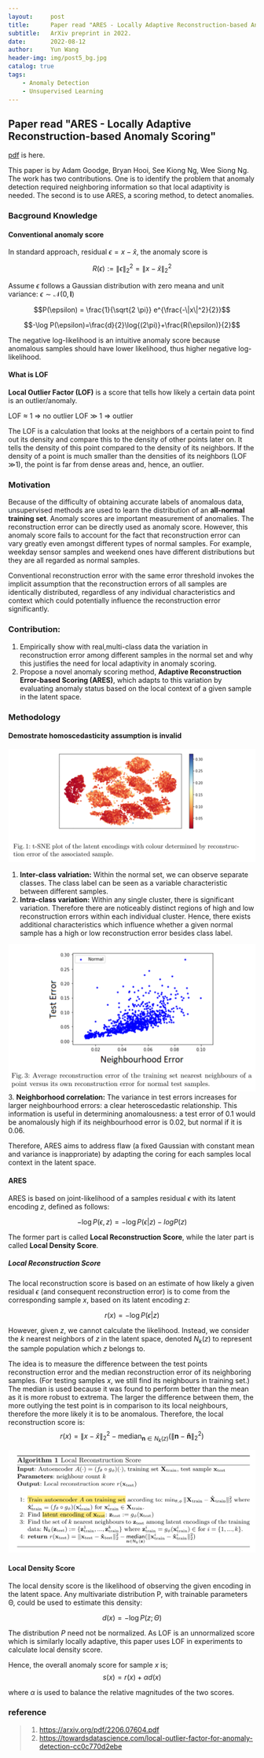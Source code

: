 ```yaml
---
layout:     post
title:      Paper read "ARES - Locally Adaptive Reconstruction-based Anomaly Scoring"
subtitle:   ArXiv preprint in 2022.
date:       2022-08-12
author:     Yun Wang
header-img: img/post5_bg.jpg
catalog: true
tags:
    - Anomaly Detection
    - Unsupervised Learning
---
```


## Paper read "ARES - Locally Adaptive Reconstruction-based Anomaly Scoring"

[pdf](https://arxiv.org/pdf/2206.07604.pdf) is here.

This paper is by Adam Goodge, Bryan Hooi, See Kiong Ng, Wee Siong Ng. The work has two contributions. One is to identify the problem that anomaly detection required neighboring information so that local adaptivity is needed. The second is to use ARES, a scoring method, to detect anomalies.

### Bacground Knowledge
#### Conventional anomaly score
In standard approach, residual $\epsilon=x-\hat{x}$, the anomaly score is 

$$R(\epsilon) := \|\epsilon\|^2_2 = \|x-\hat{x}\|^2_2$$

Assume $\epsilon$ follows a Gaussian distribution with zero meana and unit variance: $\epsilon \sim \mathcal{N}(0,\mathbf{I})$

$$P(\epsilon) = \frac{1}{\sqrt{2 \pi}} e^{\frac{-\|x\|^2}{2}}$$

$$-\log P(\epsilon)=\frac{d}{2}\log{(2\pi)}+\frac{R(\epsilon)}{2}$$

The negative log-likelihood is an intuitive anomaly score because anomalous samples should have lower likelihood, thus higher negative log-likelihood.

#### What is LOF
**Local Outlier Factor (LOF)** is a score that tells how likely a certain data point is an outlier/anomaly.

LOF ≈ 1 ⇒ no outlier
LOF ≫ 1 ⇒ outlier

The LOF is a calculation that looks at the neighbors of a certain point to find out its density and compare this to the density of other points later on. It tells the density of this point compared to the density of its neighbors. If the density of a point is much smaller than the densities of its neighbors (LOF ≫1), the point is far from dense areas and, hence, an outlier.

### Motivation
Because of the difficulty of obtaining accurate labels of anomalous data, unsupervised methods are used to learn the distribution of an **all-normal training set**. Anomaly scores are important measurement of anomalies. The reconstruction error can be directly used as anomaly score. However, this anomaly score fails to account for the fact that reconstruction error can vary greatly even amongst different types of normal samples. For example, weekday sensor samples and weekend ones have different distributions but they are all regarded as normal samples.

Conventional reconstruction error with the same error threshold invokes the implicit assumption that the reconstruction errors of all samples are identically distributed, regardless of any individual characteristics and context which could potentially influence the reconstruction error significantly.

### Contribution:

1. Empirically show with real,multi-class data the variation in reconstruction error among different samples in the normal set and why this justifies the need for local adaptivity in anomaly scoring.
2. Propose a novel anomaly scoring method, **Adaptive Reconstruction Error-based Scoring (ARES)**, which adapts to this variation by evaluating anomaly status based on the local context of a given sample in the latent space.

### Methodology
#### Demostrate homoscedasticity assumption is invalid

![MNIST](/img/post5_MNIST.png)  
1. **Inter-class valriation:** Within the normal set, we can observe separate classes. The class label can be seen as a variable characteristic between different samples.
2. **Intra-class variation:** Within any single cluster, there is significant variation. Therefore there are noticeably distinct regions of high and low reconstruction errors within each individual cluster. Hence, there exists additional characteristics which influence whether a given normal sample has a high or low reconstruction error besides class label.

![NeighborhoodError](/img/post5_NeighborhoodError.png)  
3. **Neighborhood correlation:** The variance in test errors increases for larger neighbourhood errors: a clear heteroscedastic relationship. This information is useful in determining anomalousness: a test error of 0.1 would be anomalously high if its neighbourhood error is 0.02, but normal if it is 0.06.

Therefore, ARES aims to address flaw (a fixed Gaussian with constant mean and variance is inapproriate) by adapting the coring for each samples local context in the latent space.

#### ARES
ARES is based on joint-likelihood of a samples residual $\epsilon$ with its latent encoding $z$, defined as follows:

$$-\log{P(\epsilon,z)}=-\log{P(\epsilon|z)}-log{P(z)}$$

The former part is called **Local Reconstruction Score**, while the later part is called **Local Density Score**.

##### Local Reconstruction Score
The local reconstruction score is based on an estimate of how likely a given residual $\epsilon$ (and consequent reconstruction error) is to come from the corresponding sample $x$, based on its latent encoding $z$:

$$r(x)=-\log P(\epsilon|z)$$

However, given $z$, we cannot calculate the likelihood. Instead, we consider the $k$ nearest neighbors of $z$ in the latent space, denoted $N_k(z)$ to represent the sample population which $z$ belongs to.

The idea is to measure the difference between the test points reconstruction error and the median reconstruction error of its neighboring samples. (For testing samples $x$, we still find its neighbours in training set.) The median is used because it was found to perform better than the mean as it is more robust to extrema. The larger the difference between them, the more outlying the test point is in comparison to its local neighbours, therefore the more likely it is to be anomalous. Therefore, the local reconstruction score is:
$$r(x)=\|x-\hat{x}\|^2_2-\text{median}_{\mathbf{n} \in N_k(z)}(\|\mathbf{n}-\mathbf{\hat{n}}\|^2_2)$$

![Algo](/img/post5_Algo.png)  

#### Local Density Score
The local density score is the likelihood of observing the given encoding in the latent space. Any multivariate distribution P, with trainable parameters Θ, could be used to estimate this density:

$$d(x)=-\log{P(z;\Theta)}$$

The distribution $P$ need not be normalized. As LOF is an unnormalized score which is similarly locally adaptive, this paper uses LOF in experiments to calculate local density score.

Hence, the overall anomaly score for sample $x$ is;
$$s(x)=r(x)+\alpha d(x)$$

where $\alpha$ is used to balance the relative magnitudes of the two scores.

### reference
> 1. https://arxiv.org/pdf/2206.07604.pdf
> 2. https://towardsdatascience.com/local-outlier-factor-for-anomaly-detection-cc0c770d2ebe